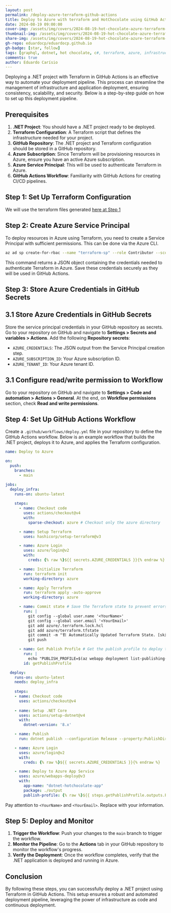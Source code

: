 ```yaml
---
layout: post
permalink: /deploy-azure-terraform-github-actions
title: Deploy to Azure with terraform and HotChocolate using GitHub Actions
date: 2024-08-19 09:00:00
cover-img: /assets/img/covers/2024-08-19-hot-chocolate-azure-terraform-observability.png
thumbnail-img: /assets/img/covers/2024-08-19-hot-chocolate-azure-terraform-observability.png
share-img: /assets/img/covers/2024-08-19-hot-chocolate-azure-terraform-observability.png
gh-repo: eduardocp/eduardocp.github.io
gh-badge: [star, follow]
tags: [graphql, dotnet, hot chocolate, c#, terraform, azure, infrastructure, automation]
comments: true
author: Eduardo Carísio
---
```


Deploying a .NET project with Terraform in GitHub Actions is an effective way to automate your deployment pipeline. This process can streamline the management of infrastructure and application deployment, ensuring consistency, scalability, and security. Below is a step-by-step guide on how to set up this deployment pipeline.

## Prerequisites
1. **.NET Project**: You should have a .NET project ready to be deployed.
2. **Terraform Configuration**: A Terraform script that defines the infrastructure needed for your project.
3. **GitHub Repository**: The .NET project and Terraform configuration should be stored in a GitHub repository.
4. **Azure Subscription**: Since Terraform will be provisioning resources in Azure, ensure you have an active Azure subscription.
5. **Azure Service Principal**: This will be used to authenticate Terraform in Azure.
6. **GitHub Actions Workflow**: Familiarity with GitHub Actions for creating CI/CD pipelines.

## Step 1: Set Up Terraform Configuration

We will use the terraform files generated [here at Step 1](/hot-chocolate-azure-terraform-observability#step-1-define-the-azure-infrastructure-with-terraform)

## Step 2: Create Azure Service Principal

To deploy resources in Azure using Terraform, you need to create a Service Principal with sufficient permissions. This can be done via the Azure CLI.

```bash
az ad sp create-for-rbac --name "terraform-sp" --role Contributor --scopes /subscriptions/{subscription-id} --sdk-auth
```

This command returns a JSON object containing the credentials needed to authenticate Terraform in Azure. Save these credentials securely as they will be used in GitHub Actions.

## Step 3: Store Azure Credentials in GitHub Secrets

## 3.1 Store Azure Credentials in GitHub Secrets

Store the service principal credentials in your GitHub repository as secrets. Go to your repository on GitHub and navigate to **Settings > Secrets and variables > Actions**. Add the following **Repository secrets**:

- `AZURE_CREDENTIALS`: The JSON output from the Service Principal creation step.
- `AZURE_SUBSCRIPTION_ID`: Your Azure subscription ID.
- `AZURE_TENANT_ID`: Your Azure tenant ID.

## 3.1 Configure read/write permission to Workflow

Go to your repository on GitHub and navigate to **Settings > Code and automation > Actions > General**. At the end, on **Workflow permissions** section, check **Read and write permissions**.

## Step 4: Set Up GitHub Actions Workflow

Create a `.github/workflows/deploy.yml` file in your repository to define the GitHub Actions workflow. Below is an example workflow that builds the .NET project, deploys it to Azure, and applies the Terraform configuration.

```yaml
name: Deploy to Azure

on:
  push:
    branches:
      - main

jobs:
  deploy_infra:
    runs-on: ubuntu-latest
    
    steps:
      - name: Checkout code
        uses: actions/checkout@v4
        with:
          sparse-checkout: azure # Checkout only the azure directory

      - name: Setup Terraform
        uses: hashicorp/setup-terraform@v3

      - name: Azure Login
        uses: azure/login@v2
        with:
          creds: {% raw %}${{ secrets.AZURE_CREDENTIALS }}{% endraw %}

      - name: Initialize Terraform
        run: terraform init
        working-directory: azure

      - name: Apply Terraform
        run: terraform apply -auto-approve
        working-directory: azure

      - name: Commit state # Save the Terraform state to prevent errors and wrong changes in the future runnings. There are better ways to do this, but this is a simple way to do it.
        run: |
          git config --global user.name '<YourName>'
          git config --global user.email '<YourEmail>'
          git add azure/.terraform.lock.hcl
          git add azure/terraform.tfstate
          git commit -m "🏗️ Automatically Updated Terraform State. [skip ci]"
          git push

      - name: Get Publish Profile # Get the publish profile to deploy the app
        run: |
          echo "PUBLISH_PROFILE=$(az webapp deployment list-publishing-profiles -g 'dotnet-hotchocolate-rg' -n 'dotnet-hotchocolate-app' --xml)" >> $GITHUB_OUTPUT
        id: getPublishProfile

  deploy:
    runs-on: ubuntu-latest
    needs: deploy_infra
    
    steps:
    - name: Checkout code
      uses: actions/checkout@v4
      
    - name: Setup .NET Core
      uses: actions/setup-dotnet@v4
      with:
        dotnet-version: '8.x'

    - name: Publish
      run: dotnet publish --configuration Release --property:PublishDir=./output

    - name: Azure Login
      uses: azure/login@v2
      with:
        creds: {% raw %}${{ secrets.AZURE_CREDENTIALS }}{% endraw %}

    - name: Deploy to Azure App Service
      uses: azure/webapps-deploy@v3
      with:
        app-name: "dotnet-hotchocolate-app"
        package: ./output
        publish-profile: {% raw %}${{ steps.getPublishProfile.outputs.PUBLISH_PROFILE }}{% endraw %}
```

Pay attention to `<YourName>` and `<YourEmail>`. Replace with your information.

## Step 5: Deploy and Monitor

1. **Trigger the Workflow**: Push your changes to the `main` branch to trigger the workflow.
2. **Monitor the Pipeline**: Go to the **Actions** tab in your GitHub repository to monitor the workflow's progress.
3. **Verify the Deployment**: Once the workflow completes, verify that the .NET application is deployed and running in Azure.

## Conclusion

By following these steps, you can successfully deploy a .NET project using Terraform in GitHub Actions. This setup ensures a robust and automated deployment pipeline, leveraging the power of infrastructure as code and continuous deployment.

